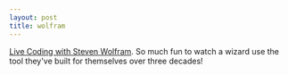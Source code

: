 ```yaml
---
layout: post
title: wolfram
--- 
```


[Live Coding with Steven Wolfram](https://www.livecoding.tv/video/live-with-stephen-wolfram/). So much fun to watch a wizard use the tool they've built for themselves over three decades!
